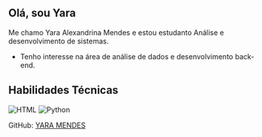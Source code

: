 ## Olá, sou Yara  
Me chamo Yara Alexandrina Mendes e estou estudanto Análise e desenvolvimento de sistemas. 

- Tenho interesse na área de análise de dados e desenvolvimento back-end. 

##  Habilidades Técnicas
![HTML ](https://img.shields.io/badge/HTML-blue?style=for-the-badge&logo=html5&logoColor=white)
![Python](https://img.shields.io/badge/Python-000?style=for-the-badge&logo=python)

GitHub: [YARA MENDES](https://github.com/yamendes05)

